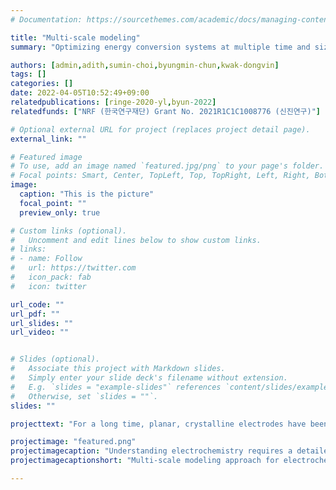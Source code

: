 ```yaml
---
# Documentation: https://sourcethemes.com/academic/docs/managing-content/

title: "Multi-scale modeling"
summary: "Optimizing energy conversion systems at multiple time and size scales, from atomistic to continuum."

authors: [admin,adith,sumin-choi,byungmin-chun,kwak-dongvin]
tags: []
categories: []
date: 2022-04-05T10:52:49+09:00
relatedpublications: [ringe-2020-yl,byun-2022]
relatedfunds: ["NRF (한국연구재단) Grant No. 2021R1C1C1008776 (신진연구)"]

# Optional external URL for project (replaces project detail page).
external_link: ""

# Featured image
# To use, add an image named `featured.jpg/png` to your page's folder.
# Focal points: Smart, Center, TopLeft, Top, TopRight, Left, Right, BottomLeft, Bottom, BottomRight.
image:
  caption: "This is the picture"
  focal_point: ""
  preview_only: true

# Custom links (optional).
#   Uncomment and edit lines below to show custom links.
# links:
# - name: Follow
#   url: https://twitter.com
#   icon_pack: fab
#   icon: twitter

url_code: ""
url_pdf: ""
url_slides: ""
url_video: ""


# Slides (optional).
#   Associate this project with Markdown slides.
#   Simply enter your slide deck's filename without extension.
#   E.g. `slides = "example-slides"` references `content/slides/example-slides.md`.
#   Otherwise, set `slides = ""`.
slides: ""

projecttext: "For a long time, planar, crystalline electrodes have been predominantly used to catalyze energy conversion processes. The simplicity of these systems enabled DFT simulations to unravel binding energy descriptors for electrocatalytic activity and develop efficient catalyst screening approaches. However, the intrinsic limitations of electrode engineering in two dimensions has triggered developments towards the use of 3D-structured electrodes. Nowadays, in particular the use of porous electrodes, enables to selectively design the arrangement, strain, environment and volume density of active sites and maximize the mass-loading based activity of expensive catalysts. Porous electrodes are thus a state-of-the-art means for many electrochemical reactions, such as ORR, HER and OER. Particularly strong effects have been found for CO<sub>2</sub> and CO reduction, with critical enhancements of valuable C<sub>2+</sub> (carbohydrates and alcohols at least two carbon atoms) product formation on copper, and CO formation on gold and silver. Despite the significance of these effects in a wide range of energy conversion processes, the physical complexity of the systems has largely limited a detailed understanding and strategic design of porous electrodes. The goal of this NRF-funded project is to develop a cutting edge <i>multi-scale</i> framework for modeling electrochemical energy conversion in nano-structured electrodes. Ultimately, this is expected to lead to generalized design principles that take both mass transport and reaction kinetics into account."

projectimage: "featured.png"
projectimagecaption: "Understanding electrochemistry requires a detailed modeling of electrochemical reaction kinetics, but also mass transport, both under applied bias potential. Porous electrodes give rise to particularly interesting mass transport phenomena, which interplay with reaction kinetics is only little understood."
projectimagecaptionshort: "Multi-scale modeling approach for electrochemical energy conversion."

---
```

